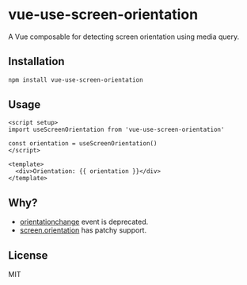 # vue-use-screen-orientation

A Vue composable for detecting screen orientation using media query.

## Installation

```bash
npm install vue-use-screen-orientation
```

## Usage

```vue
<script setup>
import useScreenOrientation from 'vue-use-screen-orientation'

const orientation = useScreenOrientation()
</script>

<template>
  <div>Orientation: {{ orientation }}</div>
</template>
```

## Why?

- [orientationchange](https://developer.mozilla.org/en-US/docs/Web/API/Window/orientationchange_event) event is deprecated.
- [screen.orientation](https://developer.mozilla.org/en-US/docs/Web/API/Screen/orientation) has patchy support.

## License

MIT
